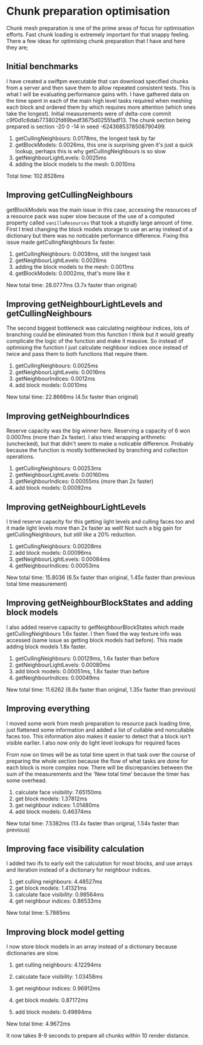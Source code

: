 # Chunk preparation optimisation

Chunk mesh preparation is one of the prime areas of focus for optimisation efforts. Fast chunk loading is extremely important for that snappy feeling. There a few ideas for optimising chunk preparation that I have and here they are;

## Initial benchmarks

I have created a swiftpm executable that can download specified chunks from a server and then save them to allow repeated consistent tests. This is what I will be evaluating performance gains with. I have gathered data on the time spent in each of the main high level tasks required when meshing each block and ordered them by which requires more attention (which ones take the longest). Initial measurements were of delta-core commit c9f0d1c6dab773802fd69bedf3675d0255fadf13. The chunk section being prepared is section -20 0 -14 in seed -6243685378508790499.

1. getCullingNeighbours: 0.0178ms, the longest task by far
2. getBlockModels: 0.0026ms, this one is surprising given it's just a quick lookup, perhaps this is why getCullingNeighbours is so slow
3. getNeighbourLightLevels: 0.0025ms
4. adding the block models to the mesh: 0.0010ms

Total time: 102.8528ms

## Improving getCullingNeighbours

getBlockModels was the main issue in this case, accessing the resources of a resource pack was super slow because of the use of a computed property called `vanillaResources` that took a stupidly large amount of time. First I tried changing the block models storage to use an array instead of a dictionary but there was no noticable performance difference. Fixing this issue made getCullingNeighbours 5x faster.

1. getCullingNeighbours: 0.0038ms, still the longest task
2. getNeighbourLightLevels: 0.0026ms
3. adding the block models to the mesh: 0.0011ms
4. getBlockModels: 0.0002ms, that's more like it

New total time: 28.0777ms (3.7x faster than original)

## Improving getNeighbourLightLevels and getCullingNeighbours

The second biggest bottleneck was calculating neighbour indices, lots of branching could be eliminated from this function I think but it would greatly complicate the logic of the function and make it massive. So instead of optimising the function I just calculate neighbour indices once instead of twice and pass them to both functions that require them.

1. getCullingNeighbours: 0.0025ms
2. getNeighbourLightLevels: 0.0016ms
3. getNeighbourIndices: 0.0012ms
4. add block models: 0.0010ms

New total time: 22.8666ms (4.5x faster than original)

## Improving getNeighbourIndices

Reserve capacity was the big winner here. Reserving a capacity of 6 won 0.0007ms (more than 2x faster). I also tried wrapping arithmetic (unchecked), but that didn't seem to make a noticable difference. Probably because the function is mostly bottlenecked by branching and collection operations.

1. getCullingNeighbours: 0.00253ms
2. getNeighbourLightLevels: 0.00160ms
3. getNeighbourIndices: 0.00055ms (more than 2x faster)
4. add block models: 0.00092ms

## Improving getNeighbourLightLevels

I tried reserve capacity for this getting light levels and culling faces too and it made light levels more than 2x faster as well! Not such a big gain for getCullingNeighbours, but still like a 20% reduction.

1. getCullingNeighbours: 0.00208ms
2. add block models: 0.00096ms
3. getNeighbourLightLevels: 0.00084ms
4. getNeighbourIndices: 0.00053ms

New total time: 15.8036 (6.5x faster than original, 1.45x faster than previous total time measurement)

## Improving getNeighbourBlockStates and adding block models

I also added reserve capacity to getNeighbourBlockStates which made getCullingNeighbours 1.6x faster. I then fixed the way texture info was accessed (same issue as getting block models had before). This made adding block models 1.8x faster.

1. getCullingNeighbours: 0.00129ms, 1.6x faster than before
2. getNeighbourLightLevels: 0.00080ms
3. add block models: 0.00051ms, 1.8x faster than before
4. getNeighbourIndices: 0.00049ms

New total time: 11.6262 (8.8x faster than original, 1.35x faster than previous)

## Improving everything

I moved some work from mesh preparation to resource pack loading time, just flattened some information and added a list of cullable and noncullable faces too. This information also makes it easier to detect that a block isn't visible earlier. I also now only do light level lookups for required faces

From now on times will be as total time spent in that task over the course of preparing the whole section because the flow of what tasks are done for each block is more complex now. There will be discrepancies between the sum of the measurements and the 'New total time' because the timer has some overhead.

1. calculate face visibility: 7.65150ms
2. get block models: 1.37812ms
3. get neighbour indices: 1.01480ms
4. add block models: 0.46374ms

New total time: 7.5382ms (13.4x faster than original, 1.54x faster than previous)

## Improving face visibility calculation

I added two ifs to early exit the calculation for most blocks, and use arrays and iteration instead of a dictionary for neighbour indices.

1. get culling neighbours: 4.48527ms
2. get block models: 1.41321ms
3. calculate face visibility: 0.98564ms
4. get neighbour indices: 0.86533ms

New total time: 5.7885ms

## Improving block model getting

I now store block models in an array instead of a dictionary because dictionaries are slow.

1. get culling neighbours: 4.12294ms

2. calculate face visibility: 1.03458ms
3. get neighbour indices: 0.96912ms
4. get block models: 0.87172ms
5. add block models: 0.49894ms

New total time: 4.9672ms

It now takes 8-9 seconds to prepare all chunks within 10 render distance.